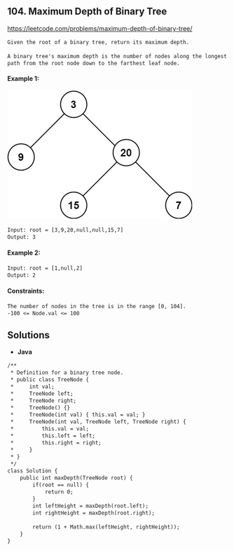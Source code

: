 ## 104. Maximum Depth of Binary Tree

https://leetcode.com/problems/maximum-depth-of-binary-tree/


```
Given the root of a binary tree, return its maximum depth.

A binary tree's maximum depth is the number of nodes along the longest path from the root node down to the farthest leaf node.
```

#### Example 1:
![Alt text](image.png)
```
Input: root = [3,9,20,null,null,15,7]
Output: 3
```

#### Example 2:
```
Input: root = [1,null,2]
Output: 2
```


#### Constraints:
```
The number of nodes in the tree is in the range [0, 104].
-100 <= Node.val <= 100
```

## Solutions


* **Java**

```
/**
 * Definition for a binary tree node.
 * public class TreeNode {
 *     int val;
 *     TreeNode left;
 *     TreeNode right;
 *     TreeNode() {}
 *     TreeNode(int val) { this.val = val; }
 *     TreeNode(int val, TreeNode left, TreeNode right) {
 *         this.val = val;
 *         this.left = left;
 *         this.right = right;
 *     }
 * }
 */
class Solution {
    public int maxDepth(TreeNode root) {
        if(root == null) {
            return 0;
        }
        int leftHeight = maxDepth(root.left);
        int rightHeight = maxDepth(root.right);

        return (1 + Math.max(leftHeight, rightHeight));
    }
}


```